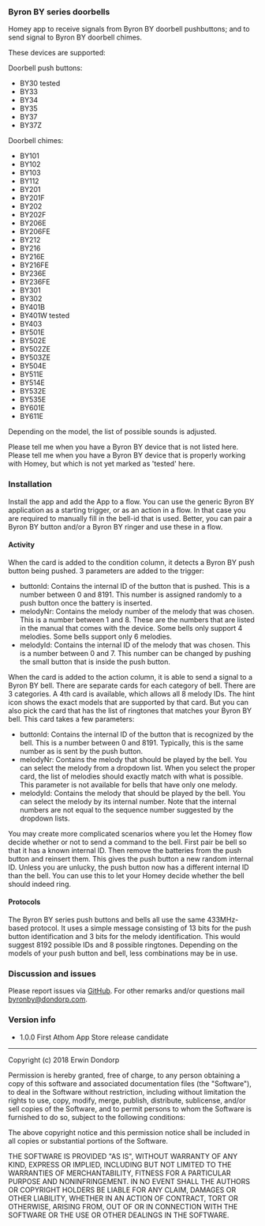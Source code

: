 
### Byron BY series doorbells
Homey app to receive signals from Byron BY doorbell pushbuttons; and to send signal to Byron BY doorbell chimes.

These devices are supported:

Doorbell push buttons:
* BY30 tested
* BY33
* BY34
* BY35
* BY37
* BY37Z

Doorbell chimes:
* BY101
* BY102
* BY103
* BY112
* BY201
* BY201F
* BY202
* BY202F
* BY206E
* BY206FE
* BY212
* BY216
* BY216E
* BY216FE
* BY236E
* BY236FE
* BY301
* BY302
* BY401B
* BY401W tested
* BY403
* BY501E
* BY502E
* BY502ZE
* BY503ZE
* BY504E
* BY511E
* BY514E
* BY532E
* BY535E
* BY601E
* BY611E


Depending on the model, the list of possible sounds is adjusted.

Please tell me when you have a Byron BY device that is not listed here.
Please tell me when you have a Byron BY device that is properly working with Homey, but which is not yet marked as 'tested' here.

### Installation
Install the app and add the App to a flow. You can use the generic Byron BY application as a starting trigger, or as an action in a flow. In that case you are required to manually fill in the bell-id that is used. Better, you can pair a Byron BY button and/or a Byron BY ringer and use these in a flow.

#### Activity

When the card is added to the condition column, it detects a Byron BY push button being pushed. 3 parameters are added to the trigger:
* buttonId:
Contains the internal ID of the button that is pushed. This is a number between 0 and 8191. This number is assigned randomly to a push button once the battery is inserted.
* melodyNr:
Contains the melody number of the melody that was chosen. This is a number between 1 and 8. These are the numbers that are listed in the manual that comes with the device. Some bells only support 4 melodies. Some bells support only 6 melodies.
* melodyId:
Contains the internal ID of the melody that was chosen. This is a number between 0 and 7. This number can be changed by pushing the small button that is inside the push button.

When the card is added to the action column, it is able to send a signal to a Byron BY bell. There are separate cards for each category of bell. There are 3 categories. A 4th card is available, which allows all 8 melody IDs. The hint icon shows the exact models that are supported by that card. But you can also pick the card that has the list of ringtones that matches your Byron BY bell. This card takes a few parameters:
* buttonId:
Contains the internal ID of the button that is recognized by the bell. This is a number between 0 and 8191. Typically, this is the same number as is sent by the push button.
* melodyNr:
Contains the melody that should be played by the bell. You can select the melody from a dropdown list. When you select the proper card, the list of melodies should exactly match with what is possible. This parameter is not available for bells that have only one melody.
* melodyId:
Contains the melody that should be played by the bell. You can select the melody by its internal number. Note that the internal numbers are not equal to the sequence number suggested by the dropdown lists.

You may create more complicated scenarios where you let the Homey flow decide whether or not to send a command to the bell. First pair be bell so that it has a known internal ID. Then remove the batteries from the push button and reinsert them. This gives the push button a new random internal ID. Unless you are unlucky, the push button now has a different internal ID than the bell. You can use this to let your Homey decide whether the bell should indeed ring.

#### Protocols
The Byron BY series push buttons and bells all use the same 433MHz-based protocol. It uses a simple message consisting of 13 bits for the push button identification and 3 bits for the melody identification. This would suggest 8192 possible IDs and 8 possible ringtones. Depending on the models of your push button and bell, less combinations may be in use.

### Discussion and issues
Please report issues via [GitHub](https://github.com/erwindon/com.dondorp.homey.byronby/issues). For other remarks and/or questions mail byronby@dondorp.com.

### Version info
* 1.0.0 First Athom App Store release candidate

----------

Copyright (c) 2018 Erwin Dondorp

Permission is hereby granted, free of charge, to any person obtaining a copy of this software and associated documentation files (the "Software"), to deal in the Software without restriction, including without limitation the rights to use, copy, modify, merge, publish, distribute, sublicense, and/or sell copies of the Software, and to permit persons to whom the Software is furnished to do so, subject to the following conditions:

The above copyright notice and this permission notice shall be included in all copies or substantial portions of the Software.

THE SOFTWARE IS PROVIDED "AS IS", WITHOUT WARRANTY OF ANY KIND, EXPRESS OR IMPLIED, INCLUDING BUT NOT LIMITED TO THE WARRANTIES OF MERCHANTABILITY, FITNESS FOR A PARTICULAR PURPOSE AND NONINFRINGEMENT. IN NO EVENT SHALL THE AUTHORS OR COPYRIGHT HOLDERS BE LIABLE FOR ANY CLAIM, DAMAGES OR OTHER LIABILITY, WHETHER IN AN ACTION OF CONTRACT, TORT OR OTHERWISE, ARISING FROM, OUT OF OR IN CONNECTION WITH THE SOFTWARE OR THE USE OR OTHER DEALINGS IN THE SOFTWARE.
